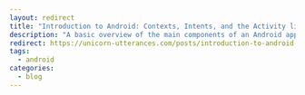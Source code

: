 ```yaml
---
layout: redirect
title: "Introduction to Android: Contexts, Intents, and the Activity lifecycle"
description: "A basic overview of the main components of an Android app and how they interact with each other and the Android system."
redirect: https://unicorn-utterances.com/posts/introduction-to-android-framework/
tags:
  - android
categories:
  - blog
---
```

